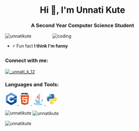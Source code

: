 <meta name="google-site-verification" content="1mIA5DjVcmx6k2D45HRs2jyNey7uR6tcsPHBfzZdDq4" />
<h1 align="center">Hi 👋, I'm Unnati Kute</h1>
<h3 align="center">A Second Year Computer Science Student</h3>
 
<img align="right" alt="coding" width="350" src="https://www.conserveitsolution.com/images/resource/wordpress-developer.png">

<p align="left"> <img src="https://komarev.com/ghpvc/?username=unnatikute&label=Profile%20views&color=0e75b6&style=flat" alt="unnatikute" /> </p>

- ⚡ Fun fact **I think I'm funny**

<h3 align="left">Connect with me:</h3>
<p align="left">
<a href="https://instagram.com/_unnati_k_12" target="blank"><img align="center" src="https://raw.githubusercontent.com/rahuldkjain/github-profile-readme-generator/master/src/images/icons/Social/instagram.svg" alt="_unnati_k_12" height="30" width="40" /></a>
</p>

<h3 align="left">Languages and Tools:</h3>
<p align="left"> <a href="https://www.w3schools.com/cpp/" target="_blank" rel="noreferrer"> <img src="https://raw.githubusercontent.com/devicons/devicon/master/icons/cplusplus/cplusplus-original.svg" alt="cplusplus" width="40" height="40"/> </a> <a href="https://www.w3.org/html/" target="_blank" rel="noreferrer"> <img src="https://raw.githubusercontent.com/devicons/devicon/master/icons/html5/html5-original-wordmark.svg" alt="html5" width="40" height="40"/> </a> <a href="https://www.java.com" target="_blank" rel="noreferrer"> <img src="https://raw.githubusercontent.com/devicons/devicon/master/icons/java/java-original.svg" alt="java" width="40" height="40"/> </a> <a href="https://www.python.org" target="_blank" rel="noreferrer"> <img src="https://raw.githubusercontent.com/devicons/devicon/master/icons/python/python-original.svg" alt="python" width="40" height="40"/> </a> </p>

<p><img align="left" src="https://github-readme-stats.vercel.app/api/top-langs?username=unnatikute&show_icons=true&locale=en&layout=compact" alt="unnatikute" /></p>

<p>&nbsp;<img align="center" src="https://github-readme-stats.vercel.app/api?username=unnatikute&show_icons=true&locale=en" alt="unnatikute" /></p>

<p><img align="center" src="https://github-readme-streak-stats.herokuapp.com/?user=unnatikute&" alt="unnatikute" /></p>
